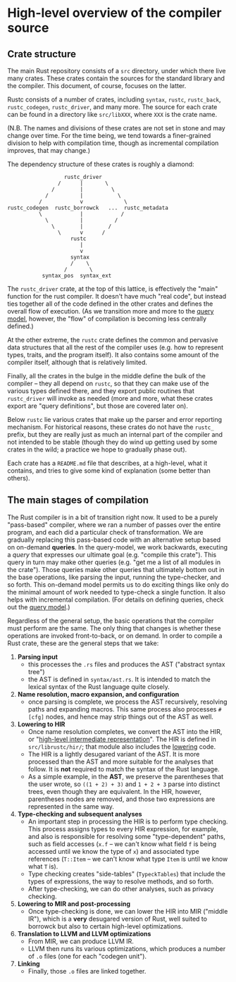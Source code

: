 # High-level overview of the compiler source

## Crate structure

The main Rust repository consists of a `src` directory, under which
there live many crates. These crates contain the sources for the
standard library and the compiler.  This document, of course, focuses
on the latter.

Rustc consists of a number of crates, including `syntax`,
`rustc`, `rustc_back`, `rustc_codegen`, `rustc_driver`, and
many more. The source for each crate can be found in a directory
like `src/libXXX`, where `XXX` is the crate name.

(N.B. The names and divisions of these crates are not set in
stone and may change over time. For the time being, we tend towards a
finer-grained division to help with compilation time, though as incremental
compilation improves, that may change.)

The dependency structure of these crates is roughly a diamond:

```text
                  rustc_driver
                /      |       \
              /        |         \
            /          |           \
          /            v             \
rustc_codegen  rustc_borrowck   ...  rustc_metadata
          \            |            /
            \          |          /
              \        |        /
                \      v      /
                    rustc
                       |
                       v
                    syntax
                    /    \
                  /       \
           syntax_pos  syntax_ext
```

The `rustc_driver` crate, at the top of this lattice, is effectively
the "main" function for the rust compiler. It doesn't have much "real
code", but instead ties together all of the code defined in the other
crates and defines the overall flow of execution. (As we transition
more and more to the [query model], however, the
"flow" of compilation is becoming less centrally defined.)

At the other extreme, the `rustc` crate defines the common and
pervasive data structures that all the rest of the compiler uses
(e.g. how to represent types, traits, and the program itself). It
also contains some amount of the compiler itself, although that is
relatively limited.

Finally, all the crates in the bulge in the middle define the bulk of
the compiler – they all depend on `rustc`, so that they can make use
of the various types defined there, and they export public routines
that `rustc_driver` will invoke as needed (more and more, what these
crates export are "query definitions", but those are covered later
on).

Below `rustc` lie various crates that make up the parser and error
reporting mechanism. For historical reasons, these crates do not have
the `rustc_` prefix, but they are really just as much an internal part
of the compiler and not intended to be stable (though they do wind up
getting used by some crates in the wild; a practice we hope to
gradually phase out).

Each crate has a `README.md` file that describes, at a high-level,
what it contains, and tries to give some kind of explanation (some
better than others).

## The main stages of compilation

The Rust compiler is in a bit of transition right now. It used to be a
purely "pass-based" compiler, where we ran a number of passes over the
entire program, and each did a particular check of transformation. We
are gradually replacing this pass-based code with an alternative setup
based on on-demand **queries**. In the query-model, we work backwards,
executing a *query* that expresses our ultimate goal (e.g. "compile
this crate"). This query in turn may make other queries (e.g. "get me
a list of all modules in the crate"). Those queries make other queries
that ultimately bottom out in the base operations, like parsing the
input, running the type-checker, and so forth. This on-demand model
permits us to do exciting things like only do the minimal amount of
work needed to type-check a single function. It also helps with
incremental compilation. (For details on defining queries, check out
the [query model].)

Regardless of the general setup, the basic operations that the
compiler must perform are the same. The only thing that changes is
whether these operations are invoked front-to-back, or on demand.  In
order to compile a Rust crate, these are the general steps that we
take:

1. **Parsing input**
    - this processes the `.rs` files and produces the AST
      ("abstract syntax tree")
    - the AST is defined in `syntax/ast.rs`. It is intended to match the lexical
      syntax of the Rust language quite closely.
2. **Name resolution, macro expansion, and configuration**
    - once parsing is complete, we process the AST recursively, resolving
      paths and expanding macros. This same process also processes `#[cfg]`
      nodes, and hence may strip things out of the AST as well.
3. **Lowering to HIR**
    - Once name resolution completes, we convert the AST into the HIR,
      or "[high-level intermediate representation]". The HIR is defined in
      `src/librustc/hir/`; that module also includes the [lowering] code.
    - The HIR is a lightly desugared variant of the AST. It is more processed
      than the AST and more suitable for the analyses that follow.
      It is **not** required to match the syntax of the Rust language.
    - As a simple example, in the **AST**, we preserve the parentheses
      that the user wrote, so `((1 + 2) + 3)` and `1 + 2 + 3` parse
      into distinct trees, even though they are equivalent. In the
      HIR, however, parentheses nodes are removed, and those two
      expressions are represented in the same way.
3. **Type-checking and subsequent analyses**
    - An important step in processing the HIR is to perform type
      checking. This process assigns types to every HIR expression,
      for example, and also is responsible for resolving some
      "type-dependent" paths, such as field accesses (`x.f` – we
      can't know what field `f` is being accessed until we know the
      type of `x`) and associated type references (`T::Item` – we
      can't know what type `Item` is until we know what `T` is).
    - Type checking creates "side-tables" (`TypeckTables`) that include
      the types of expressions, the way to resolve methods, and so forth.
    - After type-checking, we can do other analyses, such as privacy checking.
4. **Lowering to MIR and post-processing**
    - Once type-checking is done, we can lower the HIR into MIR ("middle IR"),
      which is a **very** desugared version of Rust, well suited to borrowck
      but also to certain high-level optimizations.
5. **Translation to LLVM and LLVM optimizations**
    - From MIR, we can produce LLVM IR.
    - LLVM then runs its various optimizations, which produces a number of
      `.o` files (one for each "codegen unit").
6. **Linking**
    - Finally, those `.o` files are linked together.


[query model]: query.html
[high-level intermediate representation]: hir.html
[lowering]: lowering.html